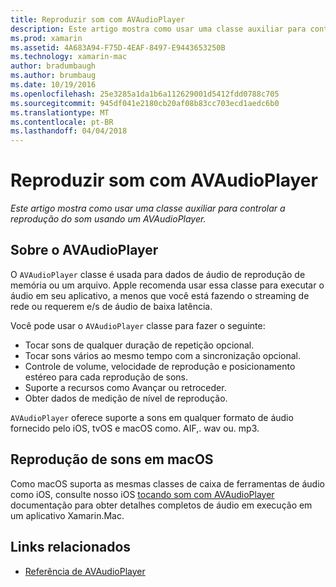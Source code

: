 ```yaml
---
title: Reproduzir som com AVAudioPlayer
description: Este artigo mostra como usar uma classe auxiliar para controlar a reprodução do som usando um AVAudioPlayer.
ms.prod: xamarin
ms.assetid: 4A683A94-F75D-4EAF-8497-E9443653250B
ms.technology: xamarin-mac
author: bradumbaugh
ms.author: brumbaug
ms.date: 10/19/2016
ms.openlocfilehash: 25e3285a1da1b6a112629001d5412fdd0788c705
ms.sourcegitcommit: 945df041e2180cb20af08b83cc703ecd1aedc6b0
ms.translationtype: MT
ms.contentlocale: pt-BR
ms.lasthandoff: 04/04/2018
---
```

# <a name="playing-sound-with-avaudioplayer"></a>Reproduzir som com AVAudioPlayer

_Este artigo mostra como usar uma classe auxiliar para controlar a reprodução do som usando um AVAudioPlayer._

## <a name="about-the-avaudioplayer"></a>Sobre o AVAudioPlayer

O `AVAudioPlayer` classe é usada para dados de áudio de reprodução de memória ou um arquivo. Apple recomenda usar essa classe para executar o áudio em seu aplicativo, a menos que você está fazendo o streaming de rede ou requerem e/s de áudio de baixa latência.

Você pode usar o `AVAudioPlayer` classe para fazer o seguinte:

- Tocar sons de qualquer duração de repetição opcional.
- Tocar sons vários ao mesmo tempo com a sincronização opcional.
- Controle de volume, velocidade de reprodução e posicionamento estéreo para cada reprodução de sons.
- Suporte a recursos como Avançar ou retroceder.
- Obter dados de medição de nível de reprodução.

`AVAudioPlayer` oferece suporte a sons em qualquer formato de áudio fornecido pelo iOS, tvOS e macOS como. AIF,. wav ou. mp3.

## <a name="playing-sounds-in-macos"></a>Reprodução de sons em macOS

Como macOS suporta as mesmas classes de caixa de ferramentas de áudio como iOS, consulte nosso iOS [tocando som com AVAudioPlayer](https://developer.xamarin.com/recipes/ios/media/sound/avaudioplayer/) documentação para obter detalhes completos de áudio em execução em um aplicativo Xamarin.Mac.



## <a name="related-links"></a>Links relacionados

- [Referência de AVAudioPlayer](https://developer.apple.com/documentation/avfoundation/avaudioplayer)
